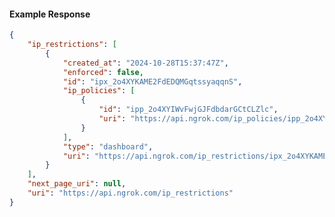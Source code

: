 <!-- Code generated for API Clients. DO NOT EDIT. -->

#### Example Response

```json
{
	"ip_restrictions": [
		{
			"created_at": "2024-10-28T15:37:47Z",
			"enforced": false,
			"id": "ipx_2o4XYKAME2FdEDQMGqtssyaqqnS",
			"ip_policies": [
				{
					"id": "ipp_2o4XYIWvFwjGJFdbdarGCtCLZlc",
					"uri": "https://api.ngrok.com/ip_policies/ipp_2o4XYIWvFwjGJFdbdarGCtCLZlc"
				}
			],
			"type": "dashboard",
			"uri": "https://api.ngrok.com/ip_restrictions/ipx_2o4XYKAME2FdEDQMGqtssyaqqnS"
		}
	],
	"next_page_uri": null,
	"uri": "https://api.ngrok.com/ip_restrictions"
}
```
